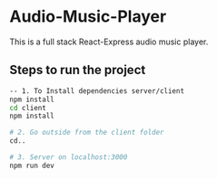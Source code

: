 # Audio-Music-Player
 
This is a full stack React-Express audio music player.

## Steps to run the project

```bash
-- 1. To Install dependencies server/client
npm install
cd client
npm install

# 2. Go outside from the client folder
cd..

# 3. Server on localhost:3000
npm run dev
```
